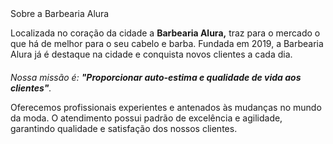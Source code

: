 <!DOCTYPE html>
<html lang="pt-br">
<head>
  <meta charset="UTF-8">
  <title>Barbearia Alura </title>
</head>
  <body>
<hl style="text-align center">Sobre a Barbearia Alura</hl>

<p>Localizada no coração da cidade a <strong>Barbearia Alura,</strong> traz para o mercado o que há de melhor para o seu cabelo e barba. Fundada em 2019, a Barbearia Alura já é destaque na cidade e conquista novos clientes a cada dia.</p>

<p style="font-size: 20px"><p><em>Nossa missão é: <strong>"Proporcionar auto-estima e qualidade de vida aos clientes"</strong>.</em></p>

<p>Oferecemos profissionais experientes e antenados às mudanças no mundo da moda. O atendimento possui padrão de excelência e agilidade, garantindo qualidade e satisfação dos nossos clientes.</p>
</body>
</html>
